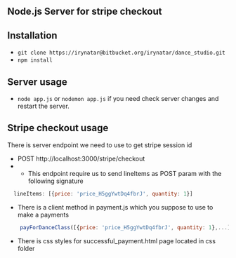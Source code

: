 ## Node.js Server for stripe checkout


## Installation

* `git clone https://irynatar@bitbucket.org/irynatar/dance_studio.git`
* `npm install`

## Server usage
* `node app.js` or `nodemon app.js` if you need check server changes and restart the server.

## Stripe checkout usage

There is server endpoint we need to use to get stripe session id
* POST http://localhost:3000/stripe/checkout
* * This endpoint require us to send lineItems as POST param with the following signature
```javascript
  lineItems: [{price: 'price_H5ggYwtDq4fbrJ', quantity: 1}]
```

* There is a client method in payment.js which you suppose to use to make a payments
```javascript
    payForDanceClass([{price: 'price_H5ggYwtDq4fbrJ', quantity: 1},...])
```

* There is css styles for successful_payment.html page located in css folder 






